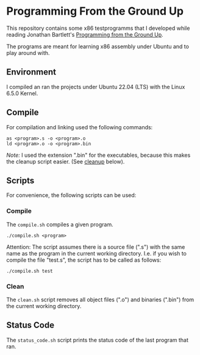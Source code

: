 # Programming From the Ground Up

This repository contains some x86 testprogramms that I developed while reading Jonathan Bartlett's [Programming from the Ground Up](http://savannah.nongnu.org/projects/pgubook).

The programs are meant for learning x86 assembly under Ubuntu and to play around with.

## Environment

I compiled an ran the projects under Ubuntu 22.04 (LTS) with the Linux 6.5.0 Kernel.

## Compile

For compilation and linking used the following commands:

```
as <program>.s -o <program>.o
ld <program>.o -o <program>.bin
```

*Note:* I used the extension ".bin" for the executables, because this makes the
cleanup script easier. (See [cleanup](#clean) below).

## Scripts

For convenience, the following scripts can be used:

### Compile

The `compile.sh` compiles a given program.

```
./compile.sh <program>
```

Attention: The script assumes there is a source file (".s") with the same name
as the program in the current working directory. I.e. if you wish to compile
the file "test.s", the script has to be called as follows:

```
./compile.sh test
```

### Clean

The `clean.sh` script removes all object files (".o") and binaries (".bin") from
the current working directory.

## Status Code

The `status_code.sh` script prints the status code of the last program that ran.